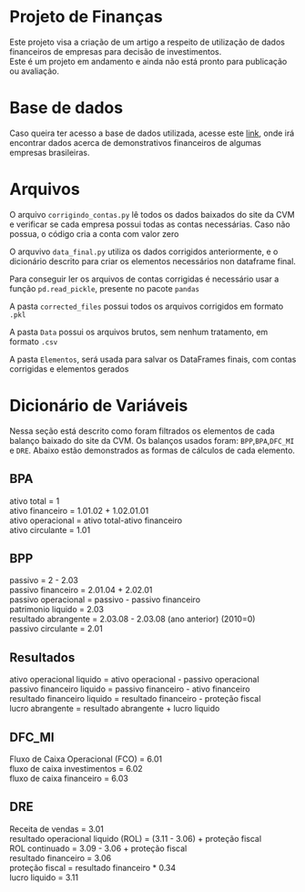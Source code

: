# Projeto de Finanças
Este projeto visa a criação de um artigo a respeito de utilização de dados financeiros de empresas para decisão de investimentos.\
Este é um projeto em andamento e ainda não está pronto para publicação ou avaliação.

# Base de dados
Caso queira ter acesso a base de dados utilizada, acesse este [link](http://dados.cvm.gov.br/dados/CIA_ABERTA/DOC/DFP/DADOS/), onde irá encontrar dados acerca de demonstrativos financeiros de algumas empresas brasileiras.

# Arquivos
O arquivo `corrigindo_contas.py` lê todos os dados baixados do site da CVM e verificar se cada empresa possui todas as contas necessárias. Caso não possua, o código cria a conta com valor zero

O arquvivo `data_final.py` utiliza os dados corrigidos anteriormente, e o dicionário descrito para criar os elementos necessários non dataframe final.

Para conseguir ler os arquivos de contas corrigidas é necessário usar a função `pd.read_pickle`, presente no pacote `pandas` 

A pasta `corrected_files` possui todos os arquivos corrigidos em formato `.pkl`

A pasta `Data` possui os arquivos brutos, sem nenhum tratamento, em formato `.csv`

A pasta `Elementos`, será usada para salvar os DataFrames finais, com contas corrigidas e elementos gerados

# Dicionário de Variáveis
Nessa seção está descrito como foram filtrados os elementos de cada balanço baixado do site da CVM. Os balanços usados foram: `BPP`,`BPA`,`DFC_MI` e `DRE`. Abaixo estão demonstrados as formas de cálculos de cada elemento.

## BPA
ativo total = 1 \
ativo financeiro = 1.01.02 + 1.02.01.01\
ativo operacional = ativo total-ativo financeiro\
ativo circulante = 1.01

## BPP
passivo = 2 - 2.03 \
passivo financeiro = 2.01.04 + 2.02.01\
passivo operacional = passivo - passivo financeiro\
patrimonio liquido = 2.03\
resultado abrangente = 2.03.08 - 2.03.08 (ano anterior) (2010=0)\
passivo circulante = 2.01

## Resultados
ativo operacional liquido = ativo operacional - passivo operacional\
passivo financeiro liquido = passivo financeiro - ativo financeiro\
resultado financeiro liquido = resultado financeiro - proteção fiscal\
lucro abrangente = resultado abrangente + lucro liquido

## DFC_MI
Fluxo de Caixa Operacional (FCO) = 6.01\
fluxo de caixa investimentos = 6.02\
fluxo de caixa financeiro = 6.03

## DRE
Receita de vendas = 3.01\
resultado operacional liquido (ROL) = (3.11 - 3.06) + proteção fiscal\
ROL continuado = 3.09 - 3.06 + proteção fiscal\
resultado financeiro = 3.06\
proteção fiscal = resultado financeiro * 0.34\
lucro liquido = 3.11
